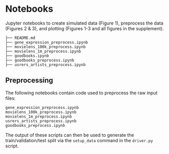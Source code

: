 # Notebooks


Jupyter notebooks to create simulated data (Figure 1), preprocess the data (Figures 2 & 3), and plotting (Figures 1-3 and all figures in the supplement).


```
├── README.md
├── gene_expression_preprocess.ipynb
├── movielens_100k_preprocess.ipynb
├── movielens_1m_preprocess.ipynb
├── goodbooks.ipynb
├── goodbooks_preprocess.ipynb
├── usrers_artists_preprocess.ipynb
```


## Preprocessing

The following notebooks contain code used to preprocess the raw input files:

```
gene_expression_preprocess.ipynb
movielens_100k_preprocess.ipynb
movielens_1m_preprocess.ipynb
usrers_artists_preprocess.ipynbgoodbooks_preprocess.ipynb
```

The output of these scripts can then be used to generate the train/validation/test split via the `setup_data` command in the `driver.py` script.

